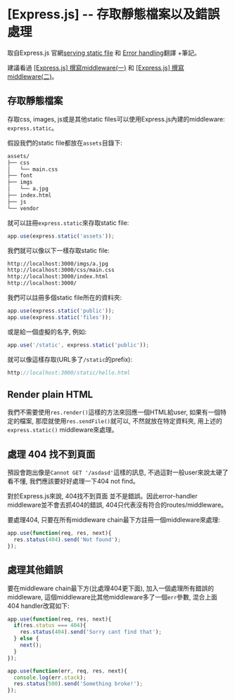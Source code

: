 # [Express.js] -- 存取靜態檔案以及錯誤處理

取自Express.js 官網[serving static file](http://expressjs.com/starter/static-files.html) 和 [Error handling](http://expressjs.com/guide/error-handling.html)翻譯 +筆記。

建議看過 [[Express.js] 撰寫middleware(一)](/posts/2015-05-15-express_middleware_1.html) 和 [[Express.js] 撰寫middleware(二)](/posts/2015-05-20-express_middleware_2.html)。


## 存取靜態檔案

存取css, images, js或是其他static files可以使用Express.js內建的middleware: `express.static`。

假設我們的static file都放在`assets`目錄下: 

``` bash
assets/
├── css
│   └── main.css
├── font
├── imgs
│   └── a.jpg
├── index.html
├── js
└── vendor
```
 
就可以註冊`express.static`來存取static file: 

``` js
app.use(express.static('assets'));
```

我們就可以像以下一樣存取static file: 

``` bash
http://localhost:3000/imgs/a.jpg
http://localhost:3000/css/main.css
http://localhost:3000/index.html
http://localhost:3000/
```

我們可以註冊多個static file所在的資料夾: 

``` js
app.use(express.static('public'));
app.use(express.static('files'));
```

或是給一個虛擬的名字, 例如:

``` js
app.use('/static', express.static('public'));
```

就可以像這樣存取(URL多了`/static`的prefix):

``` js
http://localhost:3000/static/hello.html
```

## Render plain HTML 

我們不需要使用`res.render()`這樣的方法來回應一個HTML給user, 如果有一個特定的檔案, 那麼就使用`res.sendFile()`就可以, 不然就放在特定資料夾, 用上述的`express.static()` middleware來處理。


## 處理 404 找不到頁面

預設會跑出像是`Cannot GET '/asdasd'`這樣的訊息, 不過這對一般user來說太硬了看不懂, 我們應該要好好處理一下404 not find。

對於Express.js來說, 404找不到頁面 並不是錯誤。因此error-handler middleware並不會去抓404的錯誤, 404只代表沒有符合的routes/middleware。 

要處理404, 只要在所有middleware chain最下方註冊一個middleware來處理: 

``` js
app.use(function(req, res, next){
  res.status(404).send('Not found');
});

```

## 處理其他錯誤

要在middleware chain最下方(比處理404更下面), 加入一個處理所有錯誤的middleware, 這個middleware比其他middleware多了一個`err`參數, 混合上面404 handler改寫如下: 

``` js
app.use(function(req, res, next){
  if(res.status === 404){
    res.status(404).send('Sorry cant find that');
  } else {
    next();
  }
});

app.use(function(err, req, res, next){
  console.log(err.stack);
  res.status(500).send('Something broke!');
});

```
